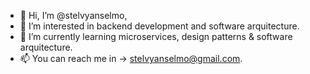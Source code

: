 - 👋 Hi, I’m @stelvyanselmo,
- 👀 I’m interested in backend development and software arquitecture.
- 🌱 I’m currently learning microservices, design patterns & software arquitecture.
- 📫 You can reach me in -> stelvyanselmo@gmail.com.

<!---
stelvyanselmo/stelvyanselmo is a ✨ special ✨ repository because its `README.md` (this file) appears on your GitHub profile.
You can click the Preview link to take a look at your changes.
--->
